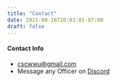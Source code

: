 ```yaml
---
title: "Contact"
date: 2021-09-16T20:03:01-07:00
draft: false
---
```


#### Contact Info

* [cscwwu@gmail.com](mailto:cscwwu@gmail.com)
* Message any Officer on [Discord](https://wwu2.sharepoint.com/sites/WWUCyberComp/SitePages/Join-the-Western-Washington-Cyber-Security-Club-Discord-Server!.aspx)


